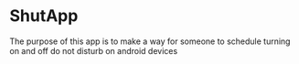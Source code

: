 # ShutApp
The purpose of this app is to make a way for someone to schedule turning on and off do not disturb on android devices
